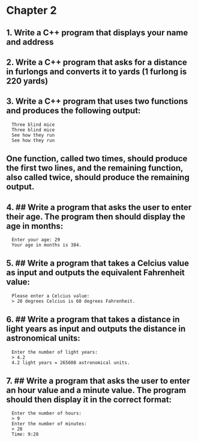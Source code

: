 # Chapter 2

## 1. Write a C++ program that displays your name and address
## 2. Write a C++ program that asks for a distance in furlongs and converts it to yards (1 furlong is 220 yards)
## 3. Write a C++ program that uses two functions and produces the following output:
```
  Three blind mice
  Three blind mice
  See how they run
  See how they run
```
## One function, called two times, should produce the first two lines, and the remaining function, also called twice, should produce the remaining output.
## 4. ## Write a program that asks the user to enter their age. The program then should display the age in months:
```
  Enter your age: 29
  Your age in months is 384.
```
## 5. ## Write a program that takes a Celcius value as input and outputs the equivalent Fahrenheit value:
```
  Please enter a Celcius value:
  > 20 degrees Celcius is 68 degrees Fahrenheit.
```
## 6. ## Write a program that takes a distance in light years as input and outputs the distance in astronomical units:
```
  Enter the number of light years:
  > 4.2
  4.2 light years = 265608 astronomical units.
```
## 7. ## Write a program that asks the user to enter an hour value and a minute value. The program should then display it in the correct format:
```
  Enter the number of hours:
  > 9
  Enter the number of minutes:
  > 28
  Time: 9:28
```
